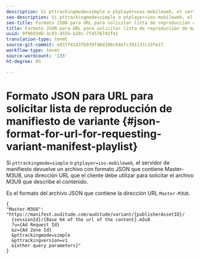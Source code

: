 ```yaml
---
description: Si pttrackingmode=simple o ptplayer=ios-mobileweb, el servidor de manifiesto devuelve un archivo con formato JSON que contiene Master-M3U8, una URL que el cliente debe utilizar para solicitar el archivo M3U8 que describe el contenido.
seo-description: Si pttrackingmode=simple o ptplayer=ios-mobileweb, el servidor de manifiesto devuelve un archivo con formato JSON que contiene Master-M3U8, una URL que el cliente debe utilizar para solicitar el archivo M3U8 que describe el contenido.
seo-title: Formato JSON para URL para solicitar lista de reproducción de manifiesto de variante
title: Formato JSON para URL para solicitar lista de reproducción de manifiesto de variante
uuid: 9f9693d0-3c93-4555-b20c-7f4576742f41
translation-type: tm+mt
source-git-commit: e437f4143fb939f46d106c64efc391137c33fe17
workflow-type: tm+mt
source-wordcount: '133'
ht-degree: 0%

---
```



# Formato JSON para URL para solicitar lista de reproducción de manifiesto de variante {#json-format-for-url-for-requesting-variant-manifest-playlist}

Si `pttrackingmode=simple` o `ptplayer=ios-mobileweb`, el servidor de manifiesto devuelve un archivo con formato JSON que contiene Master-M3U8, una dirección URL que el cliente debe utilizar para solicitar el archivo M3U8 que describe el contenido.

Es el formato del archivo JSON que contiene la dirección URL `Master-M3U8`.

```
{
"Master-M3U8": "https://manifest.auditude.com/auditude/variant/{publisherAssetID}/
  {sessionId}/{Base 64 of the url of the content}.m3u8
  ?u={Ad Request Id}
  &z={Ad Zone Id}
  &pttrackingmode=simple
  &pttrackingversion=v1
  &{other query parameters}"
}
```
